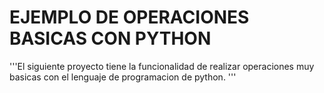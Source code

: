 # EJEMPLO DE OPERACIONES BASICAS CON PYTHON

'''El siguiente proyecto tiene la funcionalidad de realizar 
operaciones muy basicas con el lenguaje de programacion de python. 
'''